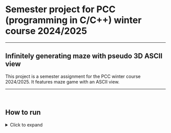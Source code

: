<!---
# Semester project for PCC (programming in C/C++) winter course 2024/2025

---

## Infinitely generating maze with pseudo 3D ASCII view

This project is a semester assignment for the PCC winter course 2024/2025. It features an infinitely generating maze with a pseudo 3D ASCII view.

---

&nbsp;

## How to run

<details><summary>Click to expand</summary>
&nbsp;

Nothing here yet
   
</details>
-->

# Semester project for PCC (programming in C/C++) winter course 2024/2025

---

## Infinitely generating maze with pseudo 3D ASCII view

This project is a semester assignment for the PCC winter course 2024/2025. It features maze game with an ASCII view.

---

&nbsp;

## How to run

<details><summary>Click to expand</summary>
&nbsp;

Nothing here yet
   
</details>
